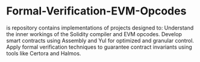 # Formal-Verification-EVM-Opcodes
is repository contains implementations of projects designed to:  Understand the inner workings of the Solidity compiler and EVM opcodes. Develop smart contracts using Assembly and Yul for optimized and granular control. Apply formal verification techniques to guarantee contract invariants using tools like Certora and Halmos.
